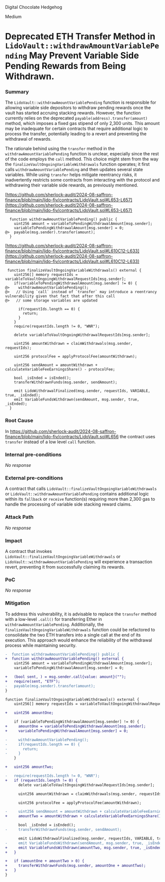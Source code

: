 Digital Chocolate Hedgehog

Medium

# Deprecated ETH Transfer Method in `LidoVault::withdrawAmountVariablePending` May Prevent Variable Side Pending Rewards from Being Withdrawn.

### Summary

The `LidoVault::withdrawAmountVariablePending` function is responsible for allowing variable side depositors to withdraw pending rewards once the vault has started accruing stacking rewards. However, the function currently relies on the deprecated `payable(address).transfer(amount)` method, which imposes a fixed gas stipend of only 2,300 units. This amount may be inadequate for certain contracts that require additional logic to process the transfer, potentially leading to a revert and preventing the withdrawal of rewards.

The rationale behind using the `transfer` method in the `withdrawAmountVariablePending` function is unclear, especially since the rest of the code employs the `call` method. This choice might stem from the way the `finalizeVaultOngoingVariableWithdrawals` function operates; it first calls `withdrawAmountVariablePending` and then updates several state variables. While using `transfer` helps mitigate reentrancy risks, it inadvertently restricts some contracts from interacting with the protocol and withdrawing their variable side rewards, as previously mentioned.

[https://github.com/sherlock-audit/2024-08-saffron-finance/blob/main/lido-fiv/contracts/LidoVault.sol#L653-L657](https://github.com/sherlock-audit/2024-08-saffron-finance/blob/main/lido-fiv/contracts/LidoVault.sol#L653-L657)

```solidity
  function withdrawAmountVariablePending() public {
    uint256 amount = variableToPendingWithdrawalAmount[msg.sender];
    variableToPendingWithdrawalAmount[msg.sender] = 0;
@>  payable(msg.sender).transfer(amount);
  }
```

[https://github.com/sherlock-audit/2024-08-saffron-finance/blob/main/lido-fiv/contracts/LidoVault.sol#L610C12-L633](https://github.com/sherlock-audit/2024-08-saffron-finance/blob/main/lido-fiv/contracts/LidoVault.sol#L610C12-L633)

```solidity
 function finalizeVaultOngoingVariableWithdrawals() external {
    uint256[] memory requestIds = variableToVaultOngoingWithdrawalRequestIds[msg.sender];
    if(variableToPendingWithdrawalAmount[msg.sender] != 0) {
@>    withdrawAmountVariablePending();
@>   // Using `call` instead of `transfer` may introduce a reentrancy vulnerability given that fact that after this call
@>   // some storage variables are updated 

      if(requestIds.length == 0) {
        return;
      }
    }
    require(requestIds.length != 0, "WNR");

    delete variableToVaultOngoingWithdrawalRequestIds[msg.sender];

    uint256 amountWithdrawn = claimWithdrawals(msg.sender, requestIds);

    uint256 protocolFee = applyProtocolFee(amountWithdrawn);

    uint256 sendAmount = amountWithdrawn + calculateVariableFeeEarningsShare() - protocolFee;

    bool _isEnded = isEnded();
    transferWithdrawnFunds(msg.sender, sendAmount);

    emit LidoWithdrawalFinalized(msg.sender, requestIds, VARIABLE, true, _isEnded);
    emit VariableFundsWithdrawn(sendAmount, msg.sender, true, _isEnded);
  }
```

### Root Cause

In https://github.com/sherlock-audit/2024-08-saffron-finance/blob/main/lido-fiv/contracts/LidoVault.sol#L656 the contract uses `transfer` instead of a low level `call` function.

### Internal pre-conditions

_No response_

### External pre-conditions

A contract that calls `LidoVault::finalizeVaultOngoingVariableWithdrawals` or `LidoVault::withdrawAmountVariablePending`  contains additional logic within its `fallback` or `receive` function(s) requiring more than 2,300 gas to handle the processing of variable side stacking reward claims.

### Attack Path

_No response_

### Impact

A contract that invokes `LidoVault::finalizeVaultOngoingVariableWithdrawals` or `LidoVault::withdrawAmountVariablePending` will experience a transaction revert, preventing it from successfully claiming its rewards.

### PoC

_No response_

### Mitigation


To address this vulnerability, it is advisable to replace the `transfer` method with a low-level `.call()` for transferring Ether in `withdrawAmountVariablePending`. Additionally, the `finalizeVaultOngoingVariableWithdrawals` function could be refactored to consolidate the two ETH transfers into a single call at the end of its execution. This approach would enhance the reliability of the withdrawal process while maintaining security.

```diff
-  function withdrawAmountVariablePending() public {
+  function withdrawAmountVariablePending() external {
    uint256 amount = variableToPendingWithdrawalAmount[msg.sender];
    variableToPendingWithdrawalAmount[msg.sender] = 0;

+   (bool sent, ) = msg.sender.call{value: amount}("");
+   require(sent, "ETF");
-   payable(msg.sender).transfer(amount);
}
```

```diff
function finalizeVaultOngoingVariableWithdrawals() external {
    uint256[] memory requestIds = variableToVaultOngoingWithdrawalRequestIds[msg.sender];

+   uint256 amountOne;

    if (variableToPendingWithdrawalAmount[msg.sender] != 0) {
+     amountOne = variableToPendingWithdrawalAmount[msg.sender];
+     variableToPendingWithdrawalAmount[msg.sender] = 0;

-     withdrawAmountVariablePending();
-     if(requestIds.length == 0) {
-       return;
-     }
    }

+   uint256 amountTwo;

-   require(requestIds.length != 0, "WNR");
+   if (requestIds.length != 0) {
      delete variableToVaultOngoingWithdrawalRequestIds[msg.sender];

      uint256 amountWithdrawn = claimWithdrawals(msg.sender, requestIds);

      uint256 protocolFee = applyProtocolFee(amountWithdrawn);

-     uint256 sendAmount = amountWithdrawn + calculateVariableFeeEarningsShare() - protocolFee;
+     amountTwo = amountWithdrawn + calculateVariableFeeEarningsShare() - protocolFee;

      bool _isEnded = isEnded();
-     transferWithdrawnFunds(msg.sender, sendAmount);

      emit LidoWithdrawalFinalized(msg.sender, requestIds, VARIABLE, true, _isEnded);
-     emit VariableFundsWithdrawn(sendAmount, msg.sender, true, _isEnded);
+     emit VariableFundsWithdrawn(amountTwo, msg.sender, true, _isEnded);
+   }

+   if (amountOne + amountTwo > 0) {
+     transferWithdrawnFunds(msg.sender, amountOne + amountTwo);
+   }
}
```
